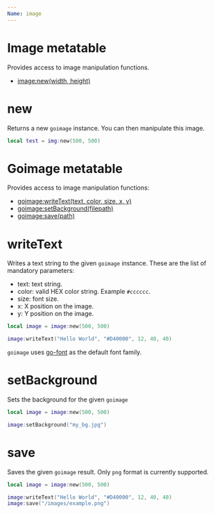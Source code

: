 ```yaml
---
Name: image
---
```


# Image metatable

Provides access to image manipulation functions.

- [image:new(width, height)](#new)

# new

Returns a new `goimage` instance. You can then manipulate this image.

```lua
local test = img:new(500, 500)
```

# Goimage metatable

Provides access to image manipulation functions:

- [goimage:writeText(text, color, size, x, y)](#writetext)
- [goimage:setBackground(filepath)](#setbackground)
- [goimage:save(path)](#save)

# writeText

Writes a text string to the given `goimage` instance. These are the list of mandatory parameters:

- text: text string.
- color: valid HEX color string. Example `#cccccc`.
- size: font size.
- x: X position on the image.
- y: Y position on the image.

```lua
local image = image:new(500, 500)

image:writeText("Hello World", "#D40000", 12, 40, 40)
```

`goimage` uses [go-font](https://blog.golang.org/go-fonts) as the default font family.

# setBackground

Sets the background for the given `goimage`

```lua
local image = image:new(500, 500)

image:setBackground("my_bg.jpg")
```

# save

Saves the given `goimage` result. Only `png` format is currently supported.

```lua
local image = image:new(500, 500)

image:writeText("Hello World", "#D40000", 12, 40, 40)
image:save("/images/example.png")
```
